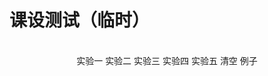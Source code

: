 # 课设测试（临时）


<!DOCTYPE html>
<html>
<head>
    <meta charset="UTF-8">
    <!-- import CSS -->
    <link rel="stylesheet" href="https://unpkg.com/element-ui/lib/theme-chalk/index.css">
    <style type="text/css">
        el-button {circle:true}
    </style>
</head>
<body>
<div id="app">

<el-input
        type="textarea"
        :rows="6"
        placeholder="请输入内容"
        v-model="textarea1"
        id="qwe"
        background-color="#ffffff73">
</el-input>

<br>

<div align="center">
    <el-tooltip class="item" effect="light" content="词法分析程序设计" placement="top">
        <el-button onclick="func()" >实验一</el-button>
    </el-tooltip>
    <el-tooltip class="item" effect="light" content="基于语法制导翻译的表达式转换编译器，以#结尾" placement="top">
        <el-button onclick="func2()" >实验二</el-button>
    </el-tooltip>
    <el-tooltip class="item" effect="light" content="说明语句的词法分析器" placement="top">
        <el-button onclick="func3()" >实验三</el-button>
    </el-tooltip>
    <el-tooltip class="item" effect="light" content="基于预测分析方法的表达式语法分析器" placement="top">
        <el-button onclick="func4()" >实验四</el-button>
    </el-tooltip>
    <el-tooltip class="item" effect="light" content="基于算符优先分析方法的表达式语法分析器" placement="top">
        <el-button onclick="func5()" >实验五</el-button>
    </el-tooltip>
    <el-tooltip class="item" effect="light" content="清空两个输入框" placement="top">
        <el-button onclick="func6()" >清空</el-button>
    </el-tooltip>
    <el-tooltip class="item" effect="light" content="点击显示每个实验的输入例子" placement="top">
        <el-button onclick="func7()" >例子</el-button>
    </el-tooltip>
</div>

<br>

<el-input
        type="textarea"
        :rows="18"
        placeholder="结果将在这里显示"
        v-model="textarea2"
        id="zxc">
</el-input>

</div>
</body>

<!-- import Vue before Element -->
<script src="https://unpkg.com/vue/dist/vue.js"></script>
<!-- import JavaScript -->
<script src="https://unpkg.com/element-ui/lib/index.js"></script>

<script>
    var Main = {
        data() {
            return {
                textarea1: '',
                textarea2: ''
            }
        }
    }
    var Ctor = Vue.extend(Main)
    new Ctor().$mount('#app')


    function func(){
        var tmp = document.getElementById('qwe');
        var str = tmp.value;

        var fstr = '';

        // tmp = document.getElementById('zxc');
        // tmp.value = str;

        function do_word(s) {
            fstr += '(';
            fstr += dict[s];
            fstr += ', ';
            fstr += s;
            fstr += ') ';
        }

        function do_id(s) {
            fstr += '(';
            fstr += 10;
            fstr += ', ';
            fstr += s;
            fstr += ') ';
        }

        function do_num(s) {
            fstr += '(';
            fstr += 11;
            fstr += ', ';
            fstr += s;
            fstr += ') ';
        }

        function do_symbol(s) {
            fstr += '(';
            fstr += dict[s];
            fstr += ', ';
            fstr += s;
            fstr += ') ';
        }


        function contains(arr, obj) {
            var i = arr.length;
            while (i--) {
                if (arr[i] === obj) {
                    return true;
                }
            }
            return false;
        }


        var dict = {'begin' : 1, 'if' : 2, 'then' : 3, 'while' : 4, 'do' : 5, 'end' : 6,
            '+' : 13, '-' : 14, '*' : 15, '/' : 16, ':' : 17, ':=' : 18,
            '<' : 20, '<>' : 21, '<=' : 22, '>' : 23, '>=' : 24, '=' : 25, ';' : 26,
            '(' : 27, ')' : 28, '#' : 0};
        var word = new Array('begin', 'if', 'then', 'while', 'do', 'end');

        var i = 0;
        while(str[i] != '#'){
            var ch = str[i];
            if(ch == ' '){
                i++;
                continue;
            }
            if((ch >= 'a' && ch <= 'z') || (ch >= 'A' && ch <= 'Z')){
                var tmp_str = '';
                while((ch >= 'a' && ch <= 'z') || (ch >= 'A' && ch <= 'Z') || (ch >= '0' && ch <= '9')){
                    tmp_str += ch;
                    i++;
                    ch = str[i];
                }
                if(contains(word, tmp_str)){
                    do_word(tmp_str);
                }else do_id(tmp_str);
            }else if(ch >= '0' && ch <= '9'){
                var tmp_str = '';
                while (ch >= '0' && ch <= '9'){
                    tmp_str += ch;
                    i++;
                    ch = str[i];
                }
                do_num(tmp_str);
            }else{
                var tmp_str = '';
                if(str[i] == ':' && str[i + 1] == '='){
                    tmp_str = ':=';
                    i++;
                }else if(str[i] == '<' && str[i + 1] == '>'){
                    tmp_str = '<>';
                    i++;
                }else if(str[i] == '<' && str[i + 1] == '='){
                    tmp_str = '<=';
                    i++;
                }else if(str[i] == '>' && str[i + 1] == '='){
                    tmp_str= '>=';
                    i++;
                }else tmp_str = ch;
                do_symbol(tmp_str);
                i++;
            }
        }
        fstr += '(0, #)';


        tmp = document.getElementById('zxc');
        tmp.value = fstr;

    }



    //----------------------------------------------------------------------------------------


    function func2() {
        var tmp = document.getElementById('qwe');
        var str = tmp.value;

        var fstr = '';

        var st_lex = [];
        var st_tok = [];

        const NUM = 256, DIV = 257, MOD = 258, ID = 259, DONE = 260, NONE = -1, EOSTR = '\0';

        const BUF_SIZE = 100, SYM_SIZE = 200;

        var lookahead, lineno = 1, tokenval = NONE;

        var lexbuf = '';

        var I = 0;

        var eflag = false;

        var estr = '';

        function emit(type, tval) {
            switch (type) {
                case '+':
                case '-':
                case '*':
                case '/':
                    fstr += type;
                    break;
                case DIV:
                    fstr += 'div';
                    break;
                case MOD:
                    fstr += 'mod';
                    break;
                case NUM:
                    fstr += tval;
                    break;
                case ID:
                    fstr += st_lex[tval];
                    break;
                default:
                    return;
            }
        }

        function error(s) {
            fstr += 'line ' + lineno + ': ' + s + '\n';
            eflag = true;
            estr = fstr;
            //add a teiminate statement
            tmp = document.getElementById('zxc');
            tmp.value = fstr;
            //alert('qqq');
            throw new  Error ('error');
        }

        function insert(s, num) {
            if(st_lex.length >= SYM_SIZE){
                error('symbol table full');
            }
            st_lex.push(s);
            st_tok.push(num);
        }

        function init() {
            insert('', 0);
            insert('div', DIV);
            insert('mod', MOD);
        }

        function lookup(s) {
            for(var i = 1; i < st_lex.length; ++i){
                if(st_lex[i] == s) return i;
            }
            return 0;
        }

        function lex() {
            var tmp;
            while(true){
                tmp = str[I];
                I++;
                if(tmp == ' ' || tmp == '\t') continue;
                else if(tmp == '\n'){
                    lineno++;
                }else if(tmp >= '0' && tmp <= '9'){
                    I--;
                    var tt = '';
                    while(tmp >= '0' && tmp <= '9'){
                        tt += tmp;
                        I++;
                        tmp = str[I];
                    }
                    tokenval = parseInt(tt);
                    return NUM;
                }else if((tmp >= 'a' && tmp <= 'z') || (tmp >= 'A' && tmp <= 'Z')){
                    var pos, ind = 0;
                    lexbuf = '';
                    while ((tmp >= 'a' && tmp <= 'z') || (tmp >= 'A' && tmp <= 'Z') || (tmp >= '0' && tmp <= '9')){
                        lexbuf += tmp;
                        tmp = str[I];
                        I++;
                        ind++;

                        var tmps = lexbuf;
                        if(tmps == 'DIV' || tmps == 'MOD'){
                            break;
                        }
                        if(ind >= BUF_SIZE){
                            error('the length of identifier is too long');
                        }
                    }

                    if(tmp != '#'){
                        I--;
                    }


                    pos = lookup(lexbuf);
                    if(pos == 0){
                        insert(lexbuf, ID);
                        tokenval = st_lex.length - 1;
                        return ID;
                    }else if(st_lex[pos] == 'div' || st_lex[pos] == 'mod'){
                        if(st_lex[pos] == 'div'){
                            tokenval = DIV;
                            return DIV;
                        }else {
                            tokenval = MOD;
                            return MOD;
                        }
                    }else {
                        tokenval = pos;
                        return ID;
                    }

                }else if(tmp == '#'){
                    return DONE;
                }else{
                    tokenval = NONE;
                    return tmp;
                }
            }
        }

        function match(x) {
            if(lookahead == x){
                lookahead = lex();
            }else error('syntax error');
        }

        function factor() {
            switch (lookahead) {
                case '(':
                    match('(');
                    express();
                    match(')');
                    break;
                case NUM:
                    emit(NUM, tokenval);
                    match(NUM);
                    break;
                case ID:
                    emit(ID, tokenval);
                    match(ID);
                    break;
                default:
                    error('syntax error');
            }
        }


        function term() {
            var tmp;
            factor();
            while(true){
                switch (lookahead) {
                    case '*':
                    case '/':
                    case DIV:
                    case MOD:
                        tmp = lookahead;
                        match(lookahead);
                        factor();
                        emit(tmp, NONE);
                        continue;
                    default:
                        return ;
                }
            }
        }


        function express() {
            var tmp;
            term();
            while (true){
                switch (lookahead) {
                    case '+':
                    case '-':
                        tmp = lookahead;
                        match(lookahead);
                        term();
                        emit(tmp, NONE);
                        continue;
                    default:
                        return ;
                }
            }
        }

        function parse() {
            lookahead = lex();
            while (lookahead != DONE){
                express();
                match(';');
                fstr += '\n';
            }
        }

        init();
        parse();

        tmp = document.getElementById('zxc');
        tmp.value = fstr;
        //if(eflag) tmp.value = estr; else tmp.value = fstr;


    }








    //---------------------------------------------------------------------------------


    function func3() {

        var tmp = document.getElementById('qwe');
        var str = tmp.value;
        var fstr = '';

        var id = [], tp = [], val = [];

        function judge_is_id(s) {
            if ((s.split(' ')).length - 1 > 0){
                return false;
            }
            if(!((s[0] >= 'a' && s[0] <= 'z') || (s[0] >= 'A' || s[0] <= 'Z'))){
                return false;
            }
            return true;
        }

        var int_num, char_num, string_num, float_num;
        int_num = char_num = string_num = float_num = 0;

        var i = 0;
        while (str[i] != ';'){
            if(str[i] == ' '){
                i++;
                continue;
            }
            if(str[i] != 'c'){
                fstr += 'It is not a constant declaration statement!\n';
                fstr += 'Please input a string again!';
                tmp = document.getElementById('zxc');
                tmp.value = fstr;
                throw new Error('error');
            }else if(i + 6 > str.length){
                fstr += 'It is not a constant declaration statement!\n';
                fstr += 'Please input a string again!';
                tmp = document.getElementById('zxc');
                tmp.value = fstr;
                throw new Error('error');
            }else if(str.slice(i, i + 5) != 'const'){
                fstr += 'It is not a constant declaration statement!\n';
                fstr += 'Please input a string again!';
                tmp = document.getElementById('zxc');
                tmp.value = fstr;
                throw new Error('error');
            }else{
                str = str.slice(i + 5, str.length - 1);
                break;
            }
        }

        var foo = str.split(',');

        for(i = 0; i < foo.length; ++i){
            var cnt = foo[i];
            var left = cnt.split('=')[0];
            var right = cnt.split('=')[1];

            left = left.replace(/(^\s*)|(\s*$)/g, "");
            right = right.replace(/(^\s*)|(\s*$)/g, "");

            if(!judge_is_id(left)){
                id.push(left);
                tp.push('Wrong! It is not an identifier!');
                val.push(' ');
            }else {
                id.push(left);

                if(right[0] == '\'' && right[2] == '\''){
                    tp.push('char');
                    val.push(right[1]);
                }else if((right.split('\'')).length - 1 == 2){
                    tp.push('more than one character in \'');
                    val.push(' ');
                }else if((right.split('\"')).length - 1 == 2){
                    tp.push('string');
                    val.push(right.slice(1, right.length - 1));
                }else{
                    if((right.split('.')).length - 1 == 1 && !isNaN(right.split('.')[0]) && !isNaN(right.split('.')[1])){
                        if(right.split('.')[0][0] == '0'){
                            tp.push('numbers cannot started with zero');
                            val.push(' ');
                        }else{
                            tp.push('float');
                            val.push(right);
                        }
                    }else if(isNaN(right)){
                        tp.push('Wrong constant');
                        val.push(' ');
                    }else if(right[0] == '0'){
                        tp.push('numbers cannot started with zero');
                        val.push(' ');
                    }else{
                        tp.push('integer');
                        val.push(right);
                    }
                }

            }

        }

        var bar = id.length;
        for(i = 0; i < bar; ++i){
            fstr += (id[i] + ' ( ' + tp[i] + ' , ' + val[i] + ' ) \n');
        }
        for(i = 0; i < bar; ++i){
            if(tp[i] == 'integer') int_num++;
            if(tp[i] == 'char') char_num++;
            if(tp[i] == 'string') string_num++;
            if(tp[i] == 'float') float_num++;
        }
        fstr += ('int_num = ' + int_num + ', char_num = ' + char_num + ', string_num = ' + string_num + ', float_num = ' + float_num);
        tmp = document.getElementById('zxc');
        tmp.value = fstr;


    }


    //---------------------------------------------------




    function func4() {

        var tmp = document.getElementById('qwe');
        var str = tmp.value;
        var fstr = '';

        var dict = {
            'S' : {
                'm' : 'AT',
                '(' : 'AT'
            },
            'T' : {
                '+' : '+AT',
                ')' : '$',
                '#' : '$',
            },
            'A' : {
                'm' : 'BU',
                '(' : 'BU'
            },
            'U' : {
                '+' : '$',
                '*' : '*BU',
                ')' : '$',
                '#' : '$'
            },
            'B' : {
                'm' : 'm',
                '(' : '(S)'
            }
        };

        no_tm = ['m', '+', '*', '(', ')', '#'];

        function PRINT(no, stk, s, pd) {
            var tchar = stk.slice(stk.length - 1, stk.length);
            if(no_tm.indexOf(tchar) == -1){
                while(stk.length < 20){
                    stk += ' ';
                }
                while (s.length < 20){
                    s = ' ' + s;
                }
                fstr += no;
                fstr += ('\t' + stk + s + '\t\t\t' + tchar + '->' + pd + '\n');
            }else{
                while(stk.length < 20){
                    stk += ' ';
                }
                while (s.length < 20){
                    s = ' ' + s;
                }
                fstr += no;
                fstr += ('\t' + stk + s + '\t\t\t' + pd + '\n');
            }
        }


        var num = 1;
        var ind = 0;
        var stack = '#S';

        while (stack.length != 1){
            if(stack.slice(stack.length - 1, stack.length) == str[ind]){
                PRINT(num, stack, str, '\'' + str[ind] + '\' match');
                tt_str = str;
                str = '';
                for(var j = 0; j < ind + 1; ++j){
                    str += ' ';
                }
                str += tt_str.slice(ind + 1, tt_str.length);
                ind++;
                num++;
                stack = stack.slice(0, stack.length - 1);
            }else if(no_tm.indexOf(stack.slice(stack.length - 1, stack.length)) != -1){
                PRINT(num, stack, str, '[ERROR] not match');
                tmp = document.getElementById('zxc');
                tmp.value = fstr;
                throw new Error('error');
            }else if(!(str[ind] in dict[stack.slice(stack.length - 1, stack.length)])){
                PRINT(num, stack, str, '[ERROR] not match');
                tmp = document.getElementById('zxc');
                tmp.value = fstr;
                throw new Error('error');
            }else{
                var prod = dict[stack.slice(stack.length - 1, stack.length)][str[ind]];
                PRINT(num, stack, str, prod);
                num++;
                stack = stack.slice(0, stack.length - 1);
                if(prod != '$'){
                    stack += prod.split("").reverse().join("");
                }
            }
        }

        PRINT(num, stack, str, 'acc');

        tmp = document.getElementById('zxc');
        tmp.value = fstr;

    }


    //--------------------------------------------



    function func5() {
        var tmp = document.getElementById('qwe');
        var str = tmp.value;
        var fstr = ''
        try{
            fstr = eval(str);
            tmp = document.getElementById('zxc');
            tmp.value = fstr;
        }catch (e) {
            tmp = document.getElementById('zxc');
            tmp.value = 'wrong expression';
        }
    }


    function func6(){
        var tmp = document.getElementById('qwe');
        tmp.value = '';
        var tmp = document.getElementById('zxc');
        tmp.value = '';
    }

    function func7(){
        var tmp = document.getElementById('qwe');

        var fstr = '实验一: begin x:=9;if x>0 then x:=2*x+1/3;end#\n实验二: 4 - 5 * 6 div 4 + 8 mod 2;#\n实验三: const count=10,sum=81.5,char1=\'f\',string1=\"hj\", max=169;\n实验四: m+m*m#\n实验五: (2+3)*5\n';
        tmp.value = fstr;
    }

</script>







</html>
